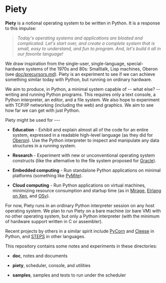 
Piety
=====

**Piety** is a notional operating system to be written in Python.  It
is a response to this impulse:

> *Today's operating systems and applications are bloated and
> complicated.  Let's start over, and create a complete system that is
> small, easy to understand, and fun to program.  And, let's build it
> all in our favorite language!*

We draw inspiration from the single-user, single-language,
special-hardware systems of the 1970s and 80s: Smalltalk, Lisp
machines, Oberon (see [doc/precursors.md](doc/precursors.md)).  Piety
is an experiment to see if we can achieve something similar today with
Python, but running on ordinary hardware.

We aim to produce, in Python, a minimal system capable of --
what else? -- writing and running Python programs.  This requires only
a text console, a Python interpreter, an editor, and a file system.
We also hope to experiment with TCP/IP networking (including the web)
and graphics.  We aim to see how far we can get with just Python.

Piety might be used for ---

- **Education** - Exhibit and explain almost all of the code for an
    entire system, expressed in a readable high-level language (as
    they did for
    [Oberon](http://www.ethoberon.ethz.ch/WirthPubl/ProjectOberon.pdf)).
    Use the Python interpreter to inspect and manipulate any data
    structures in a running system.

- **Research** - Experiment with new or unconventional operating
    system constructs (like the alternative to the file system
    proposed for [Gracle](https://github.com/jon-jacky/Piety/blob/master/doc/gracle_excerpts.txt)).

- **Embedded computing** - Run standalone Python applications on minimal platforms (something like [PyMite](https://wiki.python.org/moin/PyMite)).

- **Cloud computing** - Run Python applications on virtual machines, minimizing resource consumption and startup time (as in [Mirage](http://www.openmirage.org/), [Elrlang on Xen](http://erlangonxen.org/), and [OSv](http://osv.io/)).

For now, Piety runs in an ordinary Python interpreter session on any
host operating system.  We plan to run Piety on a bare machine (or
bare VM) with no other operating system, but only a Python interpreter
(with the minimum of hardware support written in C or assembler).

Recent projects by others in a similar spirit include
[PyCorn](http://www.pycorn.org/home) and
[Cleese](https://github.com/jtauber/cleese/) in Python, and
[STEPS](http://www.vpri.org/pdf/tr2011004_steps11.pdf) in other
languages.

This repository contains some notes and experiments in these
directories:

- **doc**, notes and documents

- **piety**, scheduler, console, and utilities

- **samples**, samples and tests to run under the scheduler 


